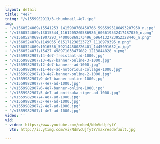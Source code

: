 ```yaml
---
layout: detail
title: "4e7"
tnimg: "/v1559982913/3-thumbnail-4e7.jpg"
img:
- "/v1560524069/15541253_1415900768450766_5965995180493207950_n.jpg"
- "/v1560524069/13015544_1161205260586986_606619532417487030_n.png"
- "/v1560524069/1907293_740006869373496_6964132723952328446_n.png"
- "/v1560524070/1149055_615171238523727_1118979395_n.png"
- "/v1560524069/1016556_592144500826401_1445091632_n.jpg"
- "/v1560524071/15427_498971033477082_1213844828_n.png"
- "/v1559982907/14-4e7-freistaat-ad-1000.jpg"
- "/v1559982907/13-4E7-banner-online-3-1000.jpg"
- "/v1559982907/12-4e7-banner--ad-1000.jpg"
- "/v1559982907/11-4e7-ad-notorious-collage-1000.jpg"
- "/v1559982907/10-4e7-banner-online-2-1000.jpg"
- "/v1559982907/9-4e7-banner-online-1000.jpg"
- "/v1559982907/7-4e7-ad-1000.jpg"
- "/v1559982907/6-4e7-banner-online-1000.jpg"
- "/v1559982907/5-4e7-ad-onitsuka-tiger-ad-1000.jpg"
- "/v1559982907/4-4e7-ad-1000.jpg"
- "/v1559982907/3-4e7-ad-1000.jpg"
- "/v1559982907/2-4e7-ad-1000.jpg"
- "/v1559982907/1-4e7-ad-1000.jpg"
video: ''
vid:
- video: https://www.youtube.com/embed/NdmVcUjfytY
  vtn: http://i3.ytimg.com/vi/NdmVcUjfytY/maxresdefault.jpg

---
```

